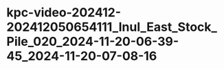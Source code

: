 # kpc-video-202412-202412050654111_Inul_East_Stock_Pile_020_2024-11-20-06-39-45_2024-11-20-07-08-16
